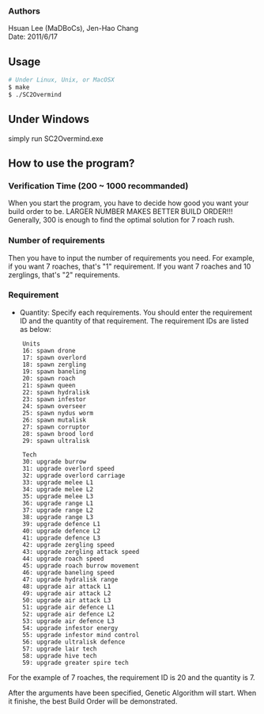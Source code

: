 ### Authors  
Hsuan Lee (MaDBoCs), Jen-Hao Chang  
Date: 2011/6/17

## Usage
```sh
# Under Linux, Unix, or MacOSX
$ make
$ ./SC2Overmind
```

## Under Windows
simply run SC2Overmind.exe

## How to use the program?

### Verification Time (200 ~ 1000 recommanded)
When you start the program, you have to decide how good you want your build order to be.
LARGER NUMBER MAKES BETTER BUILD ORDER!!!
Generally, 300 is enough to find the optimal solution for 7 roach rush.

### Number of requirements 
Then you have to input the number of requirements you need.
For example, if you want 7 roaches, that's "1" requirement.
If you want 7 roaches and 10 zerglings, that's "2" requirements.

### Requirement
* Quantity:
Specify each requirements. You should enter the requirement ID and the quantity of that requirement. 
The requirement IDs are listed as below:

```
	Units
    16: spawn drone
    17: spawn overlord
    18: spawn zergling
    19: spawn baneling
    20: spawn roach
    21: spawn queen
    22: spawn hydralisk
    23: spawn infestor
    24: spawn overseer
    25: spawn nydus worm
    26: spawn mutalisk
    27: spawn corruptor
    28: spawn brood lord
    29: spawn ultralisk
    
	Tech
    30: upgrade burrow
    31: upgrade overlord speed
    32: upgrade overlord carriage
    33: upgrade melee L1
    34: upgrade melee L2
    35: upgrade melee L3
    36: upgrade range L1
    37: upgrade range L2
    38: upgrade range L3
    39: upgrade defence L1
    40: upgrade defence L2
    41: upgrade defence L3
    42: upgrade zergling speed
    43: upgrade zergling attack speed
    44: upgrade roach speed
    45: upgrade roach burrow movement
    46: upgrade baneling speed
    47: upgrade hydralisk range
    48: upgrade air attack L1
    49: upgrade air attack L2
    50: upgrade air attack L3
    51: upgrade air defence L1
    52: upgrade air defence L2
    53: upgrade air defence L3
    54: upgrade infestor energy
    55: upgrade infestor mind control
    56: upgrade ultralisk defence
    57: upgrade lair tech
    58: upgrade hive tech
    59: upgrade greater spire tech
```

For the example of 7 roaches, the requirement ID is 20 and the quantity is 7.

After the arguments have been specified, Genetic Algorithm will start.
When it finishe, the best Build Order will be demonstrated.
